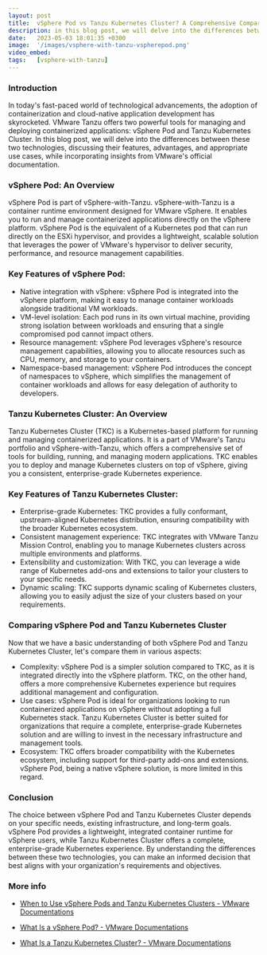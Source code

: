 ```yaml
---
layout: post
title:  vSphere Pod vs Tanzu Kubernetes Cluster? A Comprehensive Comparison
description: in this blog post, we will delve into the differences between these two technologies, discussing their features, advantages, and appropriate use case.
date:   2023-05-03 18:01:35 +0300
image:  '/images/vsphere-with-tanzu-vspherepod.png'
video_embed:
tags:   [vsphere-with-tanzu]
---
```


### Introduction

In today's fast-paced world of technological advancements, the adoption of containerization and cloud-native application development has skyrocketed. VMware Tanzu offers two powerful tools for managing and deploying containerized applications: vSphere Pod and Tanzu Kubernetes Cluster. In this blog post, we will delve into the differences between these two technologies, discussing their features, advantages, and appropriate use cases, while incorporating insights from VMware's official documentation.

### vSphere Pod: An Overview

vSphere Pod is part of vSphere-with-Tanzu. vSphere-with-Tanzu is a container runtime environment designed for VMware vSphere. It enables you to run and manage containerized applications directly on the vSphere platform. vSphere Pod is the equivalent of a Kubernetes pod that can run directly on the ESXi hypervisor, and provides a lightweight, scalable solution that leverages the power of VMware's hypervisor to deliver security, performance, and resource management capabilities.

### Key Features of vSphere Pod:

- Native integration with vSphere: vSphere Pod is integrated into the vSphere platform, making it easy to manage container workloads alongside traditional VM workloads.
- VM-level isolation: Each pod runs in its own virtual machine, providing strong isolation between workloads and ensuring that a single compromised pod cannot impact others.
- Resource management: vSphere Pod leverages vSphere's resource management capabilities, allowing you to allocate resources such as CPU, memory, and storage to your containers.
- Namespace-based management: vSphere Pod introduces the concept of namespaces to vSphere, which simplifies the management of container workloads and allows for easy delegation of authority to developers.

### Tanzu Kubernetes Cluster: An Overview

Tanzu Kubernetes Cluster (TKC) is a Kubernetes-based platform for running and managing containerized applications. It is a part of VMware's Tanzu portfolio and vSphere-with-Tanzu, which offers a comprehensive set of tools for building, running, and managing modern applications. TKC enables you to deploy and manage Kubernetes clusters on top of vSphere, giving you a consistent, enterprise-grade Kubernetes experience.

### Key Features of Tanzu Kubernetes Cluster:

- Enterprise-grade Kubernetes: TKC provides a fully conformant, upstream-aligned Kubernetes distribution, ensuring compatibility with the broader Kubernetes ecosystem.
- Consistent management experience: TKC integrates with VMware Tanzu Mission Control, enabling you to manage Kubernetes clusters across multiple environments and platforms.
- Extensibility and customization: With TKC, you can leverage a wide range of Kubernetes add-ons and extensions to tailor your clusters to your specific needs.
- Dynamic scaling: TKC supports dynamic scaling of Kubernetes clusters, allowing you to easily adjust the size of your clusters based on your requirements.

### Comparing vSphere Pod and Tanzu Kubernetes Cluster
Now that we have a basic understanding of both vSphere Pod and Tanzu Kubernetes Cluster, let's compare them in various aspects:

- Complexity: vSphere Pod is a simpler solution compared to TKC, as it is integrated directly into the vSphere platform. TKC, on the other hand, offers a more comprehensive Kubernetes experience but requires additional management and configuration.
- Use cases: vSphere Pod is ideal for organizations looking to run containerized applications on vSphere without adopting a full Kubernetes stack. Tanzu Kubernetes Cluster is better suited for organizations that require a complete, enterprise-grade Kubernetes solution and are willing to invest in the necessary infrastructure and management tools.
- Ecosystem: TKC offers broader compatibility with the Kubernetes ecosystem, including support for third-party add-ons and extensions. vSphere Pod, being a native vSphere solution, is more limited in this regard.

### Conclusion

The choice between vSphere Pod and Tanzu Kubernetes Cluster depends on your specific needs, existing infrastructure, and long-term goals. vSphere Pod provides a lightweight, integrated container runtime for vSphere users, while Tanzu Kubernetes Cluster offers a complete, enterprise-grade Kubernetes experience. By understanding the differences between these two technologies, you can make an informed decision that best aligns with your organization's requirements and objectives.

### More info

- [When to Use vSphere Pods and Tanzu Kubernetes Clusters - VMware Documentations](https://docs.vmware.com/en/VMware-vSphere/7.0/vmware-vsphere-with-tanzu/GUID-04D08757-D761-4AFC-8F9A-7AAC9964DC69.html)

- [What Is a vSphere Pod? - VMware Documentations](https://docs.vmware.com/en/VMware-vSphere/7.0/vmware-vsphere-with-tanzu/GUID-276F809D-2015-4FC6-92D8-8539D491815E.html)

- [What Is a Tanzu Kubernetes Cluster? - VMware Documentations](https://docs.vmware.com/en/VMware-vSphere/7.0/vmware-vsphere-with-tanzu/GUID-DC22EA6A-E086-4CFE-A7DA-2654891F5A12.html)


